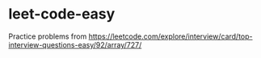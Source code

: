 # leet-code-easy
Practice problems from https://leetcode.com/explore/interview/card/top-interview-questions-easy/92/array/727/

